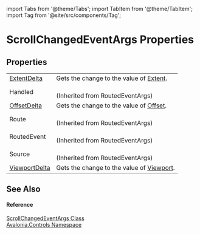 import Tabs from '@theme/Tabs'; 
import TabItem from '@theme/TabItem'; 
import Tag from '@site/src/components/Tag'; 

# ScrollChangedEventArgs Properties




## Properties
<table>
<tr>
<td><a href="P_Avalonia_Controls_ScrollChangedEventArgs_ExtentDelta">ExtentDelta</a></td>
<td>Gets the change to the value of <a href="P_Avalonia_Controls_ScrollViewer_Extent">Extent</a>.</td>
</tr>
<tr>
<td>Handled</td>
<td><br />(Inherited from RoutedEventArgs)</td>
</tr>
<tr>
<td><a href="P_Avalonia_Controls_ScrollChangedEventArgs_OffsetDelta">OffsetDelta</a></td>
<td>Gets the change to the value of <a href="P_Avalonia_Controls_ScrollViewer_Offset">Offset</a>.</td>
</tr>
<tr>
<td>Route</td>
<td><br />(Inherited from RoutedEventArgs)</td>
</tr>
<tr>
<td>RoutedEvent</td>
<td><br />(Inherited from RoutedEventArgs)</td>
</tr>
<tr>
<td>Source</td>
<td><br />(Inherited from RoutedEventArgs)</td>
</tr>
<tr>
<td><a href="P_Avalonia_Controls_ScrollChangedEventArgs_ViewportDelta">ViewportDelta</a></td>
<td>Gets the change to the value of <a href="P_Avalonia_Controls_ScrollViewer_Viewport">Viewport</a>.</td>
</tr>
</table>

## See Also


#### Reference
<a href="T_Avalonia_Controls_ScrollChangedEventArgs">ScrollChangedEventArgs Class</a>  
<a href="N_Avalonia_Controls">Avalonia.Controls Namespace</a>  
